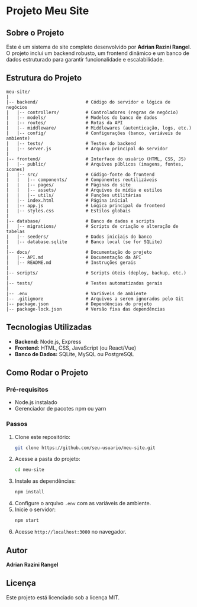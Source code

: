 

# Projeto Meu Site

## Sobre o Projeto
Este é um sistema de site completo desenvolvido por **Adrian Razini Rangel**. O projeto inclui um backend robusto, um frontend dinâmico e um banco de dados estruturado para garantir funcionalidade e escalabilidade.

## Estrutura do Projeto

```
meu-site/
|
|-- backend/                  # Código do servidor e lógica de negócios
|   |-- controllers/          # Controladores (regras de negócio)
|   |-- models/               # Modelos do banco de dados
|   |-- routes/               # Rotas da API
|   |-- middleware/           # Middlewares (autenticação, logs, etc.)
|   |-- config/               # Configurações (banco, variáveis de ambiente)
|   |-- tests/                # Testes do backend
|   |-- server.js             # Arquivo principal do servidor
|
|-- frontend/                 # Interface do usuário (HTML, CSS, JS)
|   |-- public/               # Arquivos públicos (imagens, fontes, ícones)
|   |-- src/                  # Código-fonte do frontend
|   |   |-- components/       # Componentes reutilizáveis
|   |   |-- pages/            # Páginas do site
|   |   |-- assets/           # Arquivos de mídia e estilos
|   |   |-- utils/            # Funções utilitárias
|   |-- index.html            # Página inicial
|   |-- app.js                # Lógica principal do frontend
|   |-- styles.css            # Estilos globais
|
|-- database/                 # Banco de dados e scripts
|   |-- migrations/           # Scripts de criação e alteração de tabelas
|   |-- seeders/              # Dados iniciais do banco
|   |-- database.sqlite       # Banco local (se for SQLite)
|
|-- docs/                     # Documentação do projeto
|   |-- API.md                # Documentação da API
|   |-- README.md             # Instruções gerais
|
|-- scripts/                  # Scripts úteis (deploy, backup, etc.)
|
|-- tests/                    # Testes automatizados gerais
|
|-- .env                      # Variáveis de ambiente
|-- .gitignore                # Arquivos a serem ignorados pelo Git
|-- package.json              # Dependências do projeto
|-- package-lock.json         # Versão fixa das dependências
```

## Tecnologias Utilizadas
- **Backend:** Node.js, Express
- **Frontend:** HTML, CSS, JavaScript (ou React/Vue)
- **Banco de Dados:** SQLite, MySQL ou PostgreSQL

## Como Rodar o Projeto
### Pré-requisitos
- Node.js instalado
- Gerenciador de pacotes npm ou yarn

### Passos
1. Clone este repositório:
   ```sh
   git clone https://github.com/seu-usuario/meu-site.git
   ```
2. Acesse a pasta do projeto:
   ```sh
   cd meu-site
   ```
3. Instale as dependências:
   ```sh
   npm install
   ```
4. Configure o arquivo `.env` com as variáveis de ambiente.
5. Inicie o servidor:
   ```sh
   npm start
   ```
6. Acesse `http://localhost:3000` no navegador.

## Autor
**Adrian Razini Rangel**

## Licença
Este projeto está licenciado sob a licença MIT.
